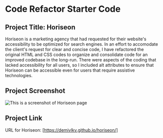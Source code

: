 # Code Refactor Starter Code

## Project Title: Horiseon

Horiseon is a marketing agency that had requested for their website's accessibility to be optimized for search engines. In an effort to accomodate the client's request for clear and concise code, I have refactored the original HTML and CSS codes to organize and consolidate code for an improved codebase in the long-run. There were aspects of the coding that lacked accessibility for all users, so I included alt attributes to ensure that Horiseon can be accessible even for users that require assistive technologies.

## Project Screenshot
![This is a screenshot of Horiseon page](/../main/assets/images/screenshot-horiseon.png)

## Project Link
URL for Horiseon: [https://demivlkv.github.io/horiseon/]